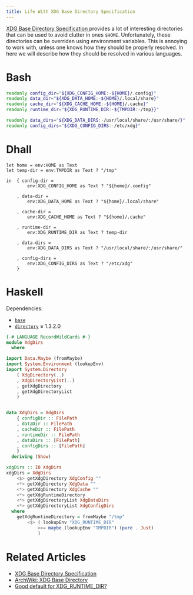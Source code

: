 ```yaml
---
title: Life With XDG Base Directory Specification
---
```


[XDG Base Directory Specification
](https://specifications.freedesktop.org/basedir-spec/basedir-spec-latest.html)
provides a lot of interesting directories that can be used to avoid clutter in
ones `$HOME`.  Unfortunately, these directories can be overriden using
environment variables. This is annoying to work with, unless one knows how they
should be properly resolved.  In here we will describe how they should be
resolved in various languages.


# Bash

```bash
readonly config_dir="${XDG_CONFIG_HOME:-${HOME}/.config}"
readonly data_dir="${XDG_DATA_HOME:-${HOME}/.local/share}"
readonly cache_dir="${XDG_CACHE_HOME:-${HOME}/.cache}"
readonly runtime_dir="${XDG_RUNTIME_DIR:-${TMPDIR:-/tmp}}"

readonly data_dirs="${XDG_DATA_DIRS:-/usr/local/share/:/usr/share/}"
readonly config_dirs="${XDG_CONFIG_DIRS:-/etc/xdg}"
```


# Dhall

```dhall
let home = env:HOME as Text
let temp-dir = env:TMPDIR as Text ? "/tmp"

in  { config-dir =
        env:XDG_CONFIG_HOME as Text ? "${home}/.config"

    , data-dir =
        env:XDG_DATA_HOME as Text ? "${home}/.local/share"

    , cache-dir =
        env:XDG_CACHE_HOME as Text ? "${home}/.cache"

    , runtime-dir =
        env:XDG_RUNTIME_DIR as Text ? temp-dir

    , data-dirs =
        env:XDG_DATA_DIRS as Text ? "/usr/local/share/:/usr/share/"

    , config-dirs =
        env:XDG_CONFIG_DIRS as Text ? "/etc/xdg"
    }
```


# Haskell

Dependencies:

- [`base`](http://hackage.haskell.org/package/base)
- [`directory`](http://hackage.haskell.org/package/directory) ≥ 1.3.2.0

```haskell
{-# LANGUAGE RecordWildCards #-}
module XdgDirs
  where

import Data.Maybe (fromMaybe)
import System.Environment (lookupEnv)
import System.Directory
    ( XdgDirectory(..)
    , XdgDirectoryList(..)
    , getXdgDirectory
    , getXdgDirectoryList
    )


data XdgDirs = XdgDirs
    { configDir :: FilePath
    , dataDir :: FilePath
    , cacheDir :: FilePath
    , runtimeDir :: FilePath
    , dataDirs :: [FilePath]
    , configDirs :: [FilePath]
    }
  deriving (Show)

xdgDirs :: IO XdgDirs
xdgDirs = XdgDirs
    <$> getXdgDirectory XdgConfig ""
    <*> getXdgDirectory XdgData ""
    <*> getXdgDirectory XdgCache ""
    <*> getXdgRuntimeDirectory
    <*> getXdgDirectoryList XdgDataDirs
    <*> getXdgDirectoryList XdgConfigDirs
  where
    getXdgRuntimeDirectory = fromMaybe "/tmp"
        <$> ( lookupEnv "XDG_RUNTIME_DIR"
            >>= maybe (lookupEnv "TMPDIR") (pure . Just)
            )
```


# Related Articles

* [XDG Base Directory Specification
  ](https://specifications.freedesktop.org/basedir-spec/basedir-spec-latest.html)
* [ArchWiki: XDG Base Directory
  ](https://wiki.archlinux.org/index.php/XDG_Base_Directory)
* [Good default for XDG\_RUNTIME\_DIR?
  ](https://serverfault.com/questions/388840/good-default-for-xdg-runtime-dir)
